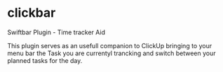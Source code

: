 # clickbar
Swiftbar Plugin - Time tracker Aid

This plugin serves as an usefull companion to ClickUp bringing to your menu bar the Task you are currentyl trancking and switch between your planned tasks for the day.
